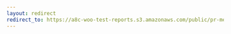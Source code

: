 ```yaml
---
layout: redirect
redirect_to: https://a8c-woo-test-reports.s3.amazonaws.com/public/pr-merge/45932/api/index.html
---
```

